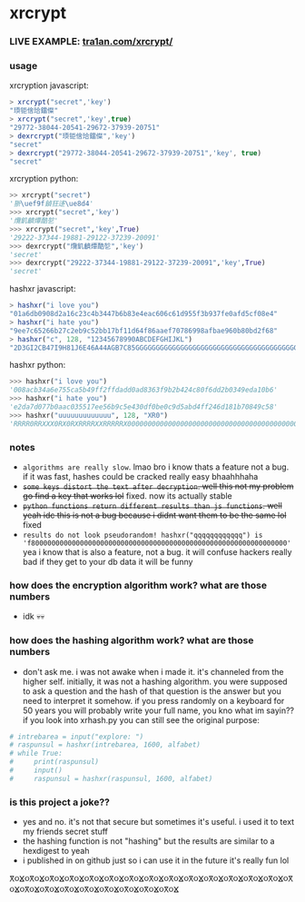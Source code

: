 # xrcrypt

### LIVE EXAMPLE: [tra1an.com/xrcrypt/](https://tra1an.com/xrcrypt/)

### usage

xrcryption javascript:
```js
> xrcrypt("secret",'key')
"瑌钜倽珨鐳儏"
> xrcrypt("secret",'key',true)
"29772-38044-20541-29672-37939-20751"
> dexrcrypt("瑌钜倽珨鐳儏",'key')
"secret"
> dexrcrypt("29772-38044-20541-29672-37939-20751",'key', true)
"secret" 
```
xrcryption python:
```py
>> xrcrypt("secret") 
'狾\uef9f鍞狂迻\ue8d4'
>>> xrcrypt("secret",'key') 
'爦釠䶩燂酷乻'
>>> xrcrypt("secret",'key',True)  
'29222-37344-19881-29122-37239-20091'
>>> dexrcrypt("爦釠䶩燂酷乻",'key')                             
'secret'
>>> dexrcrypt("29222-37344-19881-29122-37239-20091",'key',True) 
'secret'
```

hashxr javascript:
```js
> hashxr("i love you")
"01a6db0908d2a16c23c4b3447b6b83e4eac606c61d955f3b937fe0afd5cf08e4"
> hashxr("i hate you")
"9ee7c65266b27c2eb9c52bb17bf11d64f86aaef70786998afbae960b80bd2f68"
> hashxr("c", 128, "12345678990ABCDEFGHIJKL")
"2D3GI2CB47I9H81J6E46A44AGB7C85GGGGGGGGGGGGGGGGGGGGGGGGGGGGGGGGGGGGGGGGGGGGGGGGGGGGGGGGGGGGGGGGGGGGGGGGGGGGGGGGGGGGGGGGGGGGGGGGGG"
```
hashxr python:
```py
>>> hashxr("i love you")
'008acb34a6e755ca5b49ff2ffdadd0ad8363f9b2b424c80f6dd2b0349eda10b6'
>>> hashxr("i hate you") 
'e2da7d077b0aac035517ee56b9c5e430df0be0c9d5abd4ff246d181b70849c58'
>>> hashxr("uuuuuuuuuuuuu", 128, "XR0") 
'RRRR0RRXXX0RX0RXRRRRXXRRRRRX0000000000000000000000000000000000000000000000000000000000000000000000000000000000000000000000000000'
```

### notes

- `algorithms are really slow`. lmao bro i know thats a feature not a bug. if it was fast, hashes could be cracked really easy bhaahhhaha
- ~~`some keys distort the text after decryption`. well this not my problem go find a key that works lol~~ fixed. now its actually stable
- ~~`python functions return different results than js functions`. well yeah idc this is not a bug because i didnt want them to be the same lol~~ fixed
- `results do not look pseudorandom! hashxr("qqqqqqqqqqqq") is 'f800000000000000000000000000000000000000000000000000000000000000'` yea i know that is also a feature, not a bug. it will confuse hackers really bad if they get to your db data it will be funny

### how does the encryption algorithm work? what are those numbers

- idk 💀💀

### how does the hashing algorithm work? what are those numbers

- don't ask me. i was not awake when i made it. it's channeled from the higher self. initially, it was not a hashing algorithm. you were supposed to ask a question and the hash of that question is the answer but you need to interpret it somehow. if you press randomly on a keyboard for 50 years you will probably write your full name, you kno what im sayin?? if you look into xrhash.py you can still see the original purpose:
```py
# intrebarea = input("explore: ")
# raspunsul = hashxr(intrebarea, 1600, alfabet)
# while True:
#     print(raspunsul)
#     input()
#     raspunsul = hashxr(raspunsul, 1600, alfabet)
```

### is this project a joke??

- yes and no. it's not that secure but sometimes it's useful. i used it to text my friends secret stuff
- the hashing function is not "hashing" but the results are similar to a hexdigest to yeah
- i published in on github just so i can use it in the future it's really fun lol








𐋁૦ⴴ૦𐋁૦ⴴ૦𐋁૦ⴴ૦𐋁૦ⴴ૦𐋁૦ⴴ૦𐋁૦ⴴ૦𐋁૦ⴴ૦𐋁૦ⴴ૦𐋁૦ⴴ૦𐋁૦ⴴ૦𐋁૦ⴴ૦𐋁૦ⴴ૦𐋁૦ⴴ૦𐋁૦ⴴ૦𐋁૦ⴴ૦𐋁૦ⴴ૦𐋁૦ⴴ૦𐋁૦ⴴ૦𐋁૦ⴴ૦𐋁૦ⴴ૦𐋁૦ⴴ૦𐋁૦ⴴ૦𐋁૦ⴴ

